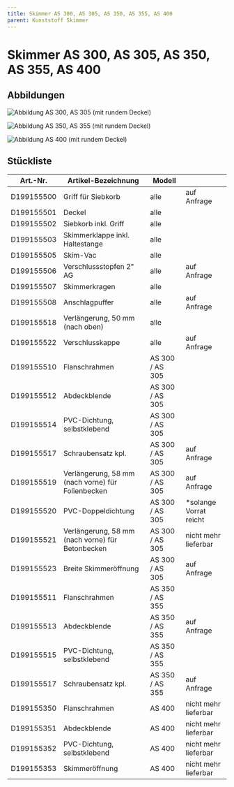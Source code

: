 ```yaml
---
title: Skimmer AS 300, AS 305, AS 350, AS 355, AS 400
parent: Kunststoff Skimmer
---
```


# Skimmer AS 300, AS 305, AS 350, AS 355, AS 400

## Abbildungen

![Abbildung AS 300, AS 305 (mit rundem Deckel)](https://bilgery-solutions.github.io/fluidra-support/einbauteile/skimmer/kunststoff/as-300_as-305_as-350_as-355_as-400/as-300_as-305_abbildung.png)

![Abbildung AS 350, AS 355 (mit rundem Deckel)](https://bilgery-solutions.github.io/fluidra-support/einbauteile/skimmer/kunststoff/as-300_as-305_as-350_as-355_as-400/as-350_as-355_abbildung.png)

![Abbildung AS 400 (mit rundem Deckel)](https://bilgery-solutions.github.io/fluidra-support/einbauteile/skimmer/kunststoff/as-300_as-305_as-350_as-355_as-400/as-400_abbildung.png)


## Stückliste

| Art.-Nr. | Artikel-Bezeichnung | Modell | |
| ---------- | ------------------------------------------------- | --------------- | ----------------------- |
| D199155500 | Griff für Siebkorb | alle | auf Anfrage |
| D199155501 | Deckel | alle | |
| D199155502 | Siebkorb inkl. Griff | alle | |
| D199155503 | Skimmerklappe inkl. Haltestange | alle | |
| D199155505 | Skim-Vac | alle | |
| D199155506 | Verschlussstopfen 2" AG | alle | auf Anfrage |
| D199155507 | Skimmerkragen | alle | |
| D199155508 | Anschlagpuffer | alle | auf Anfrage |
| D199155518 | Verlängerung, 50 mm (nach oben) | alle | |
| D199155522 | Verschlusskappe | alle | auf Anfrage |
| D199155510 | Flanschrahmen | AS 300 / AS 305 | |
| D199155512 | Abdeckblende | AS 300 / AS 305 | |
| D199155514 | PVC-Dichtung, selbstklebend | AS 300 / AS 305 | |
| D199155517 | Schraubensatz kpl. | AS 300 / AS 305 | auf Anfrage |
| D199155519 | Verlängerung, 58 mm (nach vorne) für Folienbecken | AS 300 / AS 305 | auf Anfrage |
| D199155520 | PVC-Doppeldichtung | AS 300 / AS 305 | \*solange Vorrat reicht |
| D199155521 | Verlängerung, 58 mm (nach vorne) für Betonbecken | AS 300 / AS 305 | nicht mehr lieferbar |
| D199155523 | Breite Skimmeröffnung | AS 300 / AS 305 | auf Anfrage |
| D199155511 | Flanschrahmen | AS 350 / AS 355 | |
| D199155513 | Abdeckblende | AS 350 / AS 355 | auf Anfrage |
| D199155515 | PVC-Dichtung, selbstklebend | AS 350 / AS 355 | |
| D199155517 | Schraubensatz kpl. | AS 350 / AS 355 | auf Anfrage |
| D199155350 | Flanschrahmen | AS 400 | nicht mehr lieferbar |
| D199155351 | Abdeckblende | AS 400 | nicht mehr lieferbar |
| D199155352 | PVC-Dichtung, selbstklebend | AS 400 | nicht mehr lieferbar |
| D199155353 | Skimmeröffnung | AS 400 | nicht mehr lieferbar |
